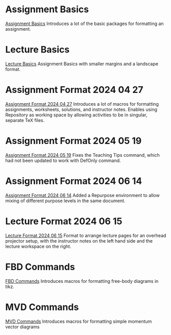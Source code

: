 
# Assignment Basics
[Assignment Basics](./AssignmentBasics.tex)
Introduces a lot of the basic packages for formatting an assignment.
# Lecture Basics
[Lecture Basics](./LectureBasics.tex)
Assignment Basics with smaller margins and a landscape format.
# Assignment Format 2024 04 27
[Assignment Format 2024 04 27](./Assignment20240427.tex)
Introduces a lot of macros for formatting assignments, worksheets, solutions, and instructor notes.
Enables using Repository as working space by allowing activities to be in singular, separate TeX files.
# Assignment Format 2024 05 19
[Assignment Format 2024 05 19](./Assignment20240519.tex)
Fixes the Teaching Tips command, which had not been updated to work with DefOnly command.
# Assignment Format 2024 06 14
[Assignment Format 2024 06 14](./Assignment20240614.tex)
Added a Repurpose environment to allow mixing of different purpose levels in the same document.
# Lecture Format 2024 06 15
[Lecture Format 2024 06 15](./Lecture20240615.tex)
Format to arrange lecture pages for an overhead projector setup, with the instructor notes on the left hand side and the lecture workspace on the right.
# FBD Commands
[FBD Commands](./FBDCommands.tex)
Introduces macros for formatting free-body diagrams in tikz.
# MVD Commands
[MVD Commands](./MVDCommands.tex)
Introduces macros for formatting simple momentum vector diagrams
